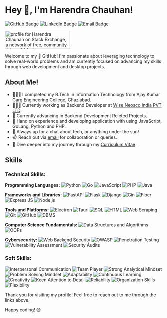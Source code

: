 # Hey 👋, I'm Harendra Chauhan!


[![GitHub Badge](https://img.shields.io/badge/GitHub-hChauhan4862-black?style=flat&logo=github)](https://github.com/hChauhan4862/)
[![LinkedIn Badge](https://img.shields.io/badge/LinkedIn-hChauhan4862-blue?style=flat&logo=linkedin)](https://www.linkedin.com/in/hChauhan4862/)
[![Email Badge](https://img.shields.io/badge/Email-hChauhan4862@gmail.com-red?style=flat&logo=gmail)](mailto:hChauhan4862@gmail.com)

<a href="https://stackexchange.com/users/9126577"><img src="https://stackexchange.com/users/flair/9126577.png?" width="208" height="58" alt="profile for Harendra Chauhan on Stack Exchange, a network of free, community-driven Q&amp;A sites" title="profile for Harendra Chauhan on Stack Exchange, a network of free, community-driven Q&amp;A sites"></a>


Welcome to my  🚀 GitHub! I'm passionate about leveraging technology to solve real-world problems and am currently focused on advancing my skills through web development and desktop projects.

## About Me!

* 👨🏽‍💻 I completed my B.Tech in Information Technology from Ajay Kumar Garg Engineering College, Ghaziabad.
* 👨🏽‍💻 Currently working as Backend Developer at <a href="https://wiseneoscoindia.com/" target="_blank">Wise Neosco India PVT LTD</a>.
* 🌱 Currently advancing in Backend Development Releted Projects.
* 🤔 Hand on experience and developing application with using JavaScript, GoLang, Python and PHP.
* 💬 Always up for a chat about tech, or anything under the sun!
* 📫 Reach out via [email](mailto:hChauhan4862@gmail.com) for collaboration or queries.
* 📝 Dive deeper into my journey through my [Curriculum Vitae](https://bit.ly/hc_resume).

## Skills
### Technical Skills:

**Programming Languages:**
![Python](https://img.shields.io/badge/-Python-3776AB?style=flat&logo=python&logoColor=white) 
![Go](https://img.shields.io/badge/-Go-00ADD8?style=flat&logo=go&logoColor=white) 
![JavaScript](https://img.shields.io/badge/-JavaScript-F7DF1E?style=flat&logo=javascript&logoColor=black) 
![PHP](https://img.shields.io/badge/-PHP-777BB4?style=flat&logo=php&logoColor=white)
![Java](https://img.shields.io/badge/-Java-007396?style=flat&logo=java&logoColor=white) 

**Frameworks and Libraries:**
![FastAPI](https://img.shields.io/badge/-FastAPI-009688?style=flat&logo=fastapi&logoColor=white) 
![Flask](https://img.shields.io/badge/-Flask-000000?style=flat&logo=flask&logoColor=white) 
![Django](https://img.shields.io/badge/-Django-092E20?style=flat&logo=django&logoColor=white) 
![Gin](https://img.shields.io/badge/-Gin-00BFFF?style=flat&logo=go&logoColor=white) 
![Fiber](https://img.shields.io/badge/-Fiber-333333?style=flat&logo=go&logoColor=white) 
![Express JS](https://img.shields.io/badge/-Express%20JS-000000?style=flat&logo=express&logoColor=white) 
![Node.js](https://img.shields.io/badge/-Node.js-339933?style=flat&logo=nodedotjs&logoColor=white)

**Tools and Platforms:**
![Electron](https://img.shields.io/badge/-Electron-47848F?style=flat&logo=electron&logoColor=white) 
![Tauri](https://img.shields.io/badge/-Tauri-FFC131?style=flat&logo=tauri&logoColor=black) 
![SQL](https://img.shields.io/badge/-SQL-4479A1?style=flat&logo=postgresql&logoColor=white) 
![HTML](https://img.shields.io/badge/-HTML-E34F26?style=flat&logo=html5&logoColor=white) 
![Web Scraping](https://img.shields.io/badge/-Web%20Scraping-336791?style=flat) 
![Git](https://img.shields.io/badge/-Git-F05032?style=flat&logo=git&logoColor=white) 
![GitHub](https://img.shields.io/badge/-GitHub-181717?style=flat&logo=github&logoColor=white) 
![DBMS](https://img.shields.io/badge/-DBMS-336791?style=flat)

**Computer Science Fundamentals:**
![Data Structures and Algorithms](https://img.shields.io/badge/-Data%20Structures%20and%20Algorithms-008080?style=flat) 
![OOPs](https://img.shields.io/badge/-OOPs-007396?style=flat)

**Cybersecurity:**
![Web Backend Security](https://img.shields.io/badge/-Web%20Backend%20Security-FF0000?style=flat&logo=security&logoColor=white) 
![OWASP](https://img.shields.io/badge/-OWASP-000000?style=flat&logo=owasp&logoColor=white) 
![Penetration Testing](https://img.shields.io/badge/-Penetration%20Testing-FF6347?style=flat) 
![Vulnerability Assessment](https://img.shields.io/badge/-Vulnerability%20Assessment-FF8C00?style=flat) 
![Security Audits](https://img.shields.io/badge/-Security%20Audits-4682B4?style=flat)

### Soft Skills:

![Interpersonal Communication](https://img.shields.io/badge/-Interpersonal%20Communication-00BFFF?style=flat) 
![Team Player](https://img.shields.io/badge/-Team%20Player-32CD32?style=flat) 
![Strong Analytical Mindset](https://img.shields.io/badge/-Strong%20Analytical%20Mindset-FF4500?style=flat) 
![Problem Solving Mindset](https://img.shields.io/badge/-Problem%20Solving%20Mindset-FF6347?style=flat) 
![Adaptability](https://img.shields.io/badge/-Adaptability-7B68EE?style=flat) 
![Continuous Learning](https://img.shields.io/badge/-Continuous%20Learning-00CED1?style=flat) 
![Creativity](https://img.shields.io/badge/-Creativity-9932CC?style=flat) 
![Keen Attention to Detail](https://img.shields.io/badge/-Keen%20Attention%20to%20Detail-FF8C00?style=flat) 
![Reliability](https://img.shields.io/badge/-Reliability-4682B4?style=flat) 
![Organization Skills](https://img.shields.io/badge/-Organization%20Skills-2E8B57?style=flat) 
![Flexibility](https://img.shields.io/badge/-Flexibility-FFD700?style=flat)

Thank you for visiting my profile! Feel free to reach out to me through the links above.

Happy coding! 😊
